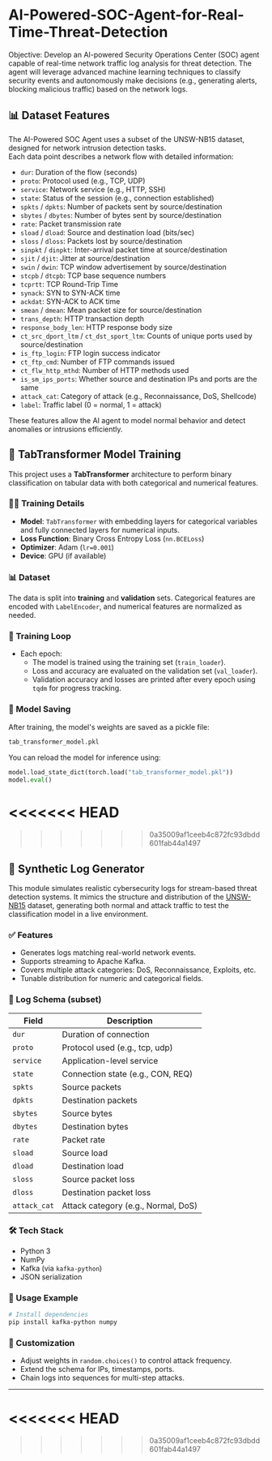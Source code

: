 # AI-Powered-SOC-Agent-for-Real-Time-Threat-Detection
Objective:
Develop an AI-powered Security Operations Center (SOC) agent capable of real-time network traffic log analysis for threat detection. The agent will leverage advanced machine learning techniques to classify security events and autonomously make decisions (e.g., generating alerts, blocking malicious traffic) based on the network logs.


## 📊 Dataset Features

The AI-Powered SOC Agent uses a subset of the UNSW-NB15 dataset, designed for network intrusion detection tasks.  
Each data point describes a network flow with detailed information:

- `dur`: Duration of the flow (seconds)
- `proto`: Protocol used (e.g., TCP, UDP)
- `service`: Network service (e.g., HTTP, SSH)
- `state`: Status of the session (e.g., connection established)
- `spkts` / `dpkts`: Number of packets sent by source/destination
- `sbytes` / `dbytes`: Number of bytes sent by source/destination
- `rate`: Packet transmission rate
- `sload` / `dload`: Source and destination load (bits/sec)
- `sloss` / `dloss`: Packets lost by source/destination
- `sinpkt` / `dinpkt`: Inter-arrival packet time at source/destination
- `sjit` / `djit`: Jitter at source/destination
- `swin` / `dwin`: TCP window advertisement by source/destination
- `stcpb` / `dtcpb`: TCP base sequence numbers
- `tcprtt`: TCP Round-Trip Time
- `synack`: SYN to SYN-ACK time
- `ackdat`: SYN-ACK to ACK time
- `smean` / `dmean`: Mean packet size for source/destination
- `trans_depth`: HTTP transaction depth
- `response_body_len`: HTTP response body size
- `ct_src_dport_ltm` / `ct_dst_sport_ltm`: Counts of unique ports used by source/destination
- `is_ftp_login`: FTP login success indicator
- `ct_ftp_cmd`: Number of FTP commands issued
- `ct_flw_http_mthd`: Number of HTTP methods used
- `is_sm_ips_ports`: Whether source and destination IPs and ports are the same
- `attack_cat`: Category of attack (e.g., Reconnaissance, DoS, Shellcode)
- `label`: Traffic label (0 = normal, 1 = attack)

These features allow the AI agent to model normal behavior and detect anomalies or intrusions efficiently.


## 🧠 TabTransformer Model Training

This project uses a **TabTransformer** architecture to perform binary classification on tabular data with both categorical and numerical features.

### 🏋️‍♀️ Training Details

- **Model**: `TabTransformer` with embedding layers for categorical variables and fully connected layers for numerical inputs.
- **Loss Function**: Binary Cross Entropy Loss (`nn.BCELoss`)
- **Optimizer**: Adam (`lr=0.001`)
- **Device**: GPU (if available)

### 📊 Dataset

The data is split into **training** and **validation** sets. Categorical features are encoded with `LabelEncoder`, and numerical features are normalized as needed.

### 🔄 Training Loop

- Each epoch:
  - The model is trained using the training set (`train_loader`).
  - Loss and accuracy are evaluated on the validation set (`val_loader`).
  - Validation accuracy and losses are printed after every epoch using `tqdm` for progress tracking.

### 💾 Model Saving

After training, the model's weights are saved as a pickle file:

```bash
tab_transformer_model.pkl
```

You can reload the model for inference using:

```python
model.load_state_dict(torch.load("tab_transformer_model.pkl"))
model.eval()
```

<<<<<<< HEAD
=======


>>>>>>> 0a35009af1ceeb4c872fc93dbdd601fab44a1497
## 🧪 Synthetic Log Generator

This module simulates realistic cybersecurity logs for stream-based threat detection systems. It mimics the structure and distribution of the [UNSW-NB15](https://www.kaggle.com/datasets/mrwellsdavid/unsw-nb15) dataset, generating both normal and attack traffic to test the classification model in a live environment.

### ✅ Features

* Generates logs matching real-world network events.
* Supports streaming to Apache Kafka.
* Covers multiple attack categories: DoS, Reconnaissance, Exploits, etc.
* Tunable distribution for numeric and categorical fields.

### 📘 Log Schema (subset)

| Field        | Description                         |
| ------------ | ----------------------------------- |
| `dur`        | Duration of connection              |
| `proto`      | Protocol used (e.g., tcp, udp)      |
| `service`    | Application-level service           |
| `state`      | Connection state (e.g., CON, REQ)   |
| `spkts`      | Source packets                      |
| `dpkts`      | Destination packets                 |
| `sbytes`     | Source bytes                        |
| `dbytes`     | Destination bytes                   |
| `rate`       | Packet rate                         |
| `sload`      | Source load                         |
| `dload`      | Destination load                    |
| `sloss`      | Source packet loss                  |
| `dloss`      | Destination packet loss             |
| `attack_cat` | Attack category (e.g., Normal, DoS) |

### 🛠️ Tech Stack

* Python 3
* NumPy
* Kafka (via `kafka-python`)
* JSON serialization

### 🚀 Usage Example

```bash
# Install dependencies
pip install kafka-python numpy
```


### 🔧 Customization

* Adjust weights in `random.choices()` to control attack frequency.
* Extend the schema for IPs, timestamps, ports.
* Chain logs into sequences for multi-step attacks.

---
<<<<<<< HEAD
=======

>>>>>>> 0a35009af1ceeb4c872fc93dbdd601fab44a1497
